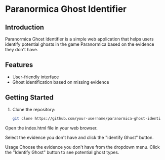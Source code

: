 # Paranormica Ghost Identifier

## Introduction

Paranormica Ghost Identifier is a simple web application that helps users identify potential ghosts in the game Paranormica based on the evidence they don't have.

## Features

- User-friendly interface
- Ghost identification based on missing evidence

## Getting Started

1. Clone the repository:

   ```bash
   git clone https://github.com/your-username/paranormica-ghost-identifier.git
   ```
Open the index.html file in your web browser.

Select the evidence you don't have and click the "Identify Ghost" button.

Usage
Choose the evidence you don't have from the dropdown menu.
Click the "Identify Ghost" button to see potential ghost types.
